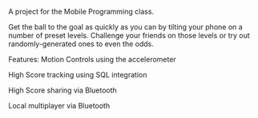 A project for the Mobile Programming class.

Get the ball to the goal as quickly as you can by tilting your phone on a number of preset levels. Challenge your friends on those levels or try out randomly-generated ones to even the odds.

Features:
Motion Controls using the accelerometer

High Score tracking using SQL integration

High Score sharing via Bluetooth

Local multiplayer via Bluetooth
